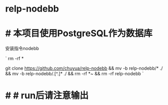 #  relp-nodebb

# # 本项目使用PostgreSQL作为数据库

安装指令nodebb

`
rm -rf *

git clone https://github.com/chuyua/relp-nodebb && mv -b relp-nodebb/* ./ && mv -b relp-nodebb/.[^.]* ./ && rm -rf *~ && rm -rf relp-nodebb
`

# # # run后请注意输出
